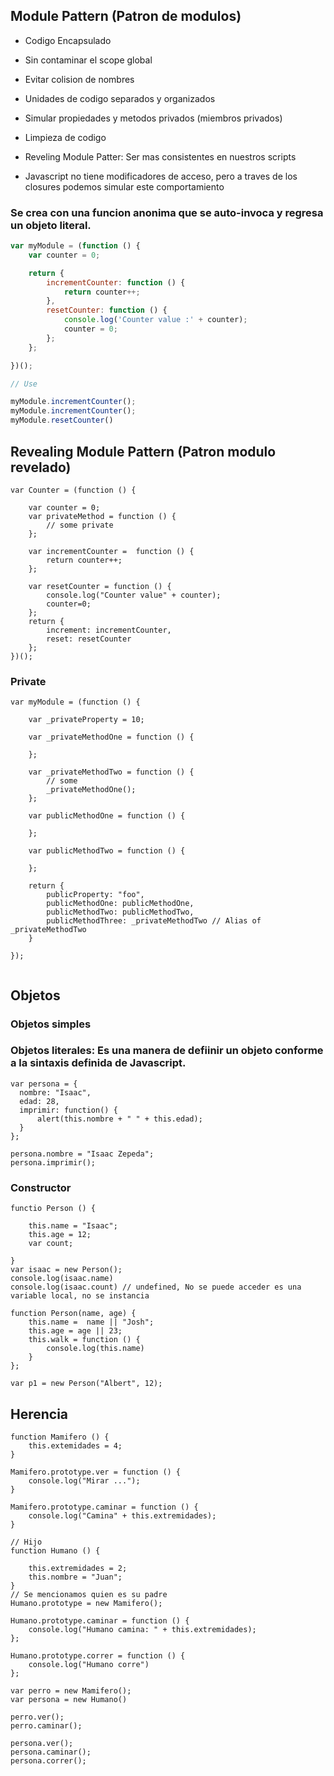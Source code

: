 ## Module Pattern (Patron de modulos)
- Codigo Encapsulado
- Sin contaminar el scope global
- Evitar colision de nombres
- Unidades de codigo separados y organizados
- Simular propiedades y metodos privados (miembros privados)
- Limpieza de codigo
- Reveling Module Patter: Ser mas consistentes en nuestros scripts

- Javascript no tiene  modificadores de acceso, pero a traves de los closures podemos simular este comportamiento

### Se crea con una funcion anonima que se auto-invoca y regresa un objeto literal.

```javascript
var myModule = (function () {
	var counter = 0;

	return {
		incrementCounter: function () {
			return counter++;
		},
		resetCounter: function () {
			console.log('Counter value :' + counter);
			counter = 0;
		};
	};

})();

// Use

myModule.incrementCounter();
myModule.incrementCounter();
myModule.resetCounter()

```

## Revealing Module Pattern (Patron modulo revelado) 

```
var Counter = (function () {
	
	var counter = 0;
	var privateMethod = function () {
		// some private
	};

	var incrementCounter =  function () {
		return counter++;
	};

	var resetCounter = function () {
		console.log("Counter value" + counter);
		counter=0;
	};
	return {
		increment: incrementCounter,
		reset: resetCounter
	};
})();
```

### Private

```
var myModule = (function () {
	
	var _privateProperty = 10;

	var _privateMethodOne = function () {

	};

	var _privateMethodTwo = function () {
    	// some
    	_privateMethodOne();
  	};

  	var publicMethodOne = function () {

  	};

  	var publicMethodTwo = function () {

  	};

  	return {
  		publicProperty: "foo",
  		publicMethodOne: publicMethodOne,
  		publicMethodTwo: publicMethodTwo,
    	publicMethodThree: _privateMethodTwo // Alias of _privateMethodTwo
  	}

});


```


## Objetos
### Objetos simples
### Objetos literales: Es una manera de defiinir un objeto conforme a la sintaxis definida de Javascript.

```
var persona = {
  nombre: "Isaac",
  edad: 28,
  imprimir: function() {
      alert(this.nombre + " " + this.edad);
  }
};

persona.nombre = "Isaac Zepeda"; 
persona.imprimir(); 
```
### Constructor
```
functio Person () {
	
	this.name = "Isaac";
	this.age = 12;
	var count;

}
var isaac = new Person();
console.log(isaac.name)
console.log(isaac.count) // undefined, No se puede acceder es una variable local, no se instancia
```

```
function Person(name, age) {
	this.name =  name || "Josh";
	this.age = age || 23;
	this.walk = function () {
		console.log(this.name)
	}
};

var p1 = new Person("Albert", 12);

```

## Herencia

```
function Mamifero () {
	this.extemidades = 4;
}

Mamifero.prototype.ver = function () {
	console.log("Mirar ...");
}

Mamifero.prototype.caminar = function () {
	console.log("Camina" + this.extremidades);
}

// Hijo
function Humano () {
	
	this.extremidades = 2;
	this.nombre = "Juan";
}
// Se mencionamos quien es su padre
Humano.prototype = new Mamifero();

Humano.prototype.caminar = function () {
	console.log("Humano camina: " + this.extremidades);
};

Humano.prototype.correr = function () {
	console.log("Humano corre")
};

var perro = new Mamifero();
var persona = new Humano()

perro.ver();
perro.caminar();

persona.ver();
persona.caminar();
persona.correr();
```